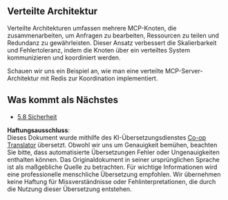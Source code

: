 <!--
CO_OP_TRANSLATOR_METADATA:
{
  "original_hash": "cd973a4e381337c6a3ac2443e7548e63",
  "translation_date": "2025-06-12T21:56:01+00:00",
  "source_file": "05-AdvancedTopics/mcp-scaling/README.md",
  "language_code": "de"
}
-->
## Verteilte Architektur

Verteilte Architekturen umfassen mehrere MCP-Knoten, die zusammenarbeiten, um Anfragen zu bearbeiten, Ressourcen zu teilen und Redundanz zu gewährleisten. Dieser Ansatz verbessert die Skalierbarkeit und Fehlertoleranz, indem die Knoten über ein verteiltes System kommunizieren und koordiniert werden.

Schauen wir uns ein Beispiel an, wie man eine verteilte MCP-Server-Architektur mit Redis zur Koordination implementiert.

## Was kommt als Nächstes

- [5.8 Sicherheit](../mcp-security/README.md)

**Haftungsausschluss**:  
Dieses Dokument wurde mithilfe des KI-Übersetzungsdienstes [Co-op Translator](https://github.com/Azure/co-op-translator) übersetzt. Obwohl wir uns um Genauigkeit bemühen, beachten Sie bitte, dass automatisierte Übersetzungen Fehler oder Ungenauigkeiten enthalten können. Das Originaldokument in seiner ursprünglichen Sprache ist als maßgebliche Quelle zu betrachten. Für wichtige Informationen wird eine professionelle menschliche Übersetzung empfohlen. Wir übernehmen keine Haftung für Missverständnisse oder Fehlinterpretationen, die durch die Nutzung dieser Übersetzung entstehen.